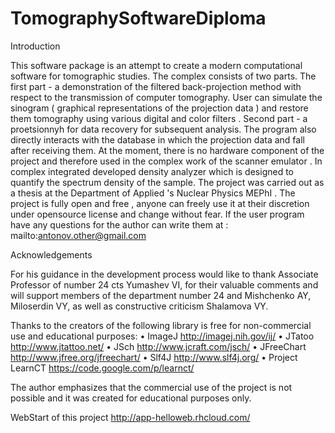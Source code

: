 TomographySoftwareDiploma
=========================
Introduction
 
This software package is an attempt to create a modern computational software for tomographic studies. The complex consists
of two parts. The first part - a demonstration of the filtered back-projection method with respect to the transmission of
computer tomography. User can simulate the sinogram ( graphical representations of the projection data ) and restore
them tomography using various digital and color filters . Second part - a proetsionnyh for data recovery for 
subsequent analysis. The program also directly interacts with the database in which the projection data and fall 
after receiving them. At the moment, there is no hardware component of the project and therefore used in the complex work 
of the scanner emulator . In complex integrated developed density analyzer which is designed to quantify the spectrum 
density of the sample.
The project was carried out as a thesis at the Department of Applied 's Nuclear Physics MEPhI . The project is fully open
and free , anyone can freely use it at their discretion under opensource license and change without fear.
If the user program have any questions for the author can write them at : mailto:antonov.other@gmail.com

Acknowledgements
 
For his guidance in the development process would like to thank Associate Professor of number 24 cts Yumashev VI, 
for their valuable comments and will support members of the department number 24 and Mishchenko AY, Miloserdin VY, 
as well as constructive criticism Shalamova VY. 

Thanks to the creators of the following library is free for non-commercial use and educational purposes:
•       ImageJ http://imagej.nih.gov/ij/
•       JTatoo http://www.jtattoo.net/
•       JSch http://www.jcraft.com/jsch/
•       JFreeChart http://www.jfree.org/jfreechart/
•       Slf4J http://www.slf4j.org/
•       Project LearnCT https://code.google.com/p/learnct/
 
The author emphasizes that the commercial use of the project is not possible and it was created for educational purposes only. 

WebStart of this project http://app-helloweb.rhcloud.com/
